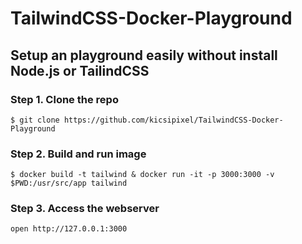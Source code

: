 # TailwindCSS-Docker-Playground
## Setup an playground easily without install Node.js or TailindCSS

### Step 1. Clone the repo

```
$ git clone https://github.com/kicsipixel/TailwindCSS-Docker-Playground
```

### Step 2. Build and run image

```
$ docker build -t tailwind & docker run -it -p 3000:3000 -v $PWD:/usr/src/app tailwind  
```

### Step 3. Access the webserver

```
open http://127.0.0.1:3000
```
